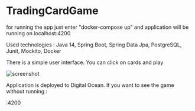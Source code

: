 # TradingCardGame

for running the app just enter "docker-compose up" and application will be running on localhost:4200

Used technologies : Java 14, Spring Boot, Spring Data Jpa, PostgreSQL, Junit, Mockito, Docker

There is a simple user interface. You can click on cards and play

![screenshot]("images/screenshot.png")

Application is deployed to Digital Ocean. If you want to see the game without running :

:4200


